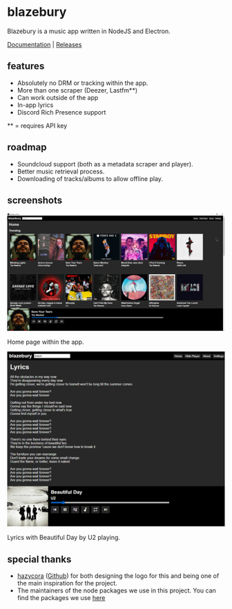 # blazebury
Blazebury is a music app written in NodeJS and Electron.

[Documentation](docs) | [Releases](https://github.com/normanlol/blazebury/releases)

## features
- Absolutely no DRM or tracking within the app.
- More than one scraper (Deezer, Lastfm**)
- Can work outside of the app
- In-app lyrics
- Discord Rich Presence support

** = requires API key

## roadmap
- Soundcloud support (both as a metadata scraper and player).
- Better music retrieval process.
- Downloading of tracks/albums to allow offline play.

## screenshots

![Home page with Safe Your Tears by The Weeknd playing.](assets/screenshots/main_view.png)

Home page within the app.

![Lyrics page with Beautiful Day by U2 playing.](assets/screenshots/lyrics.png)

Lyrics with Beautiful Day by U2 playing.

## special thanks
- [hazycora](https://hazycora.com) ([Github](https://github.com/hazycora)) for both designing the logo for this and being one of the main inspiration for the project.
- The maintainers of the node packages we use in this project. You can find the packages we use [here](./package.json)
